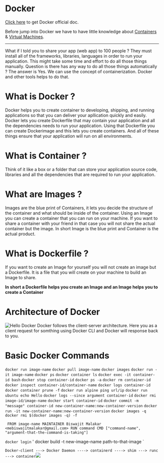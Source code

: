 # Docker

[Click here](https://docs.docker.com/get-started/overview/) to get Docker official doc.

Before jump into Docker we have to have little knowledge about [Containers](https://www.ibm.com/cloud/learn/containers) & [Virtual Machines](https://www.ibm.com/in-en/cloud/learn/virtual-machines).

---

What if I told you to share your app (web app) to 100 people ?
They must install all of the frameworks, libraries, languages in order to run your application. This might take some time and effort to do all those things manually.
Question is there has any way to do all those things automatically ? 
The answer is Yes. We can use the concept of containerization. Docker and other tools helps to do that.

# What is Docker ?

Docker helps you to create container to developing, shipping, and running applications so that you can deliver your apllication quickly and easily.
Docker lets you create Dockerfile that may contain your application and all the dependencies needs to run your application. Using that Dockerfile you can create Dockerimage and this lets you create containers. And all of these things ensure that your application will run on all environments.

# What is Container ?

Think of it like a box or a folder that can store your application source code, libraries and all the dependencies that are required to run your application.

# What are Images ?

Images are the blue print of Containers, it lets you decide the structure of the container and what should be inside of the container. Using an Image you can create a container that you can run on your machine.
If you want to share a container with your friend in that case you will not share the actual container but the image.
In short Image is the blue print and Container is the actual product.

# What is Dockerfile ?

If you want to create an Image for yourself you will not create an image but a Dockerfile. It is a file that you will create on your machine to build an Image to share.

**In short a Dockerfile helps you create an Image and an Image helps you to create a Container**

# Architecture of Docker

![Hello Docker](E:\90DaysOfDevops\assets\images\architecture.png)
Docker follows the client-server architecture. Here you as a client request for somthing using Docker CLI and Docker will response back to you.

# Basic Docker Commands

` docker run image-name `
` docker pull image-name `
` docker images `
` docker run -it image-name `
` docker ps `
` docker container ls `
` docker exec -it container-id bash `
` docker stop container-id `
` docker ps -a `
` docker rm container-id `
` docker inspect container-id/container-name `
` docker logs container-id `
` docker container prune -f `
` docker run alpine ping url/ip `
` docker run ubuntu echo Hello `
` docker logs --since argument container-id `
` docker rmi image-id/image-name `
` docker start container-id `
` docker commit -m "message" container-id new-container-name:new-container-version `
` docker run -it new-container-name:new-container-version `
` docker images -q `
` docker rmi $(docker images -q) -f `

` 
FROM image-name
MAINTAINER Biswajit Malakar <mebiswajitmalakar@gmail.com>
RUN command
CMD ["command-name", "argument-that-the-command-is-taking"]
`

` docker login `
' docker build -t new-image-name path-to-that-image `

` Docker-client ---> Docker Daemon ----> containerd ----> shim ---> runc ---> container `![](C:\Users\mebis\AppData\Roaming\marktext\images\2022-04-22-20-04-26-image.png)